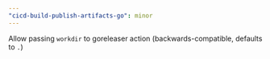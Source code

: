 ```yaml
---
"cicd-build-publish-artifacts-go": minor
---
```


Allow passing `workdir` to goreleaser action (backwards-compatible, defaults to
`.`)
